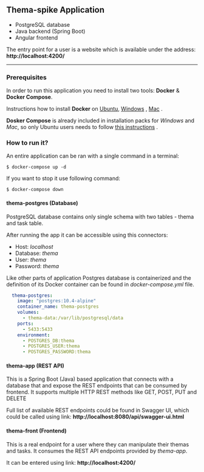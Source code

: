 ## Thema-spike Application

- PostgreSQL database
- Java backend (Spring Boot)
- Angular frontend

The entry point for a user is a website which is available under the
address: **http://localhost:4200/**

---

### Prerequisites

In order to run this application you need to install two tools: **Docker** & **Docker Compose**.

Instructions how to install **Docker** on [Ubuntu](https://docs.docker.com/install/linux/docker-ce/ubuntu/), [Windows](https://docs.docker.com/docker-for-windows/install/) , [Mac](https://docs.docker.com/docker-for-mac/install/) .

**Dosker Compose** is already included in installation packs for *Windows* and *Mac*, so only Ubuntu users needs to follow [this instructions](https://docs.docker.com/compose/install/) .

### How to run it?

An entire application can be ran with a single command in a terminal:

```
$ docker-compose up -d
```

If you want to stop it use following command:

```
$ docker-compose down
```

#### thema-postgres (Database)

PostgreSQL database contains only single schema with two tables - thema
and task table.

After running the app it can be accessible using this connectors:

- Host: *localhost*
- Database: *thema*
- User: *thema*
- Password: *thema*

Like other parts of application Postgres database is containerized and
the definition of its Docker container can be found in
*docker-compose.yml* file.

```yml
  thema-postgres:
    image: "postgres:10.4-alpine"
    container_name: thema-postgres
    volumes:
      - thema-data:/var/lib/postgresql/data
    ports:
      - 5433:5433
    environment:
      - POSTGRES_DB:thema
      - POSTGRES_USER:thema
      - POSTGRES_PASSWORD:thema
```
#### thema-app (REST API)

This is a Spring Boot (Java) based application that connects with a
database that and expose the REST endpoints that can be consumed by
frontend. It supports multiple HTTP REST methods like GET, POST, PUT and
DELETE

Full list of available REST endpoints could be found in Swagger UI,
which could be called using link: **http://localhost:8080/api/swagger-ui.html**

#### thema-front (Frontend)

This is a real endpoint for a user where they can manipulate their
themas and tasks. It consumes the REST API endpoints provided by
*thema-app*.

It can be entered using link: **http://localhost:4200/**
